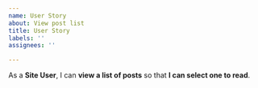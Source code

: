 ```yaml
---
name: User Story
about: View post list
title: User Story
labels: ''
assignees: ''

---
```


As a **Site User**, I can **view a list of posts** so that **I can select one to read**.
